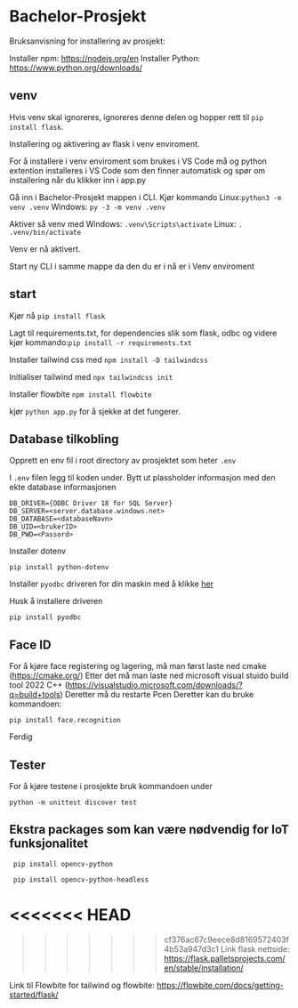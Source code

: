 # Bachelor-Prosjekt

Bruksanvisning for installering av prosjekt:

Installer npm: https://nodejs.org/en
Installer Python: https://www.python.org/downloads/


## venv
Hvis venv skal ignoreres, ignoreres denne delen og hopper rett til ``` pip install flask ```.

Installering og aktivering av flask i venv enviroment. 

 For å installere i venv enviroment som brukes i VS Code må og python extention installeres i VS Code som den finner automatisk og spør om installering når du klikker inn i app.py

Gå inn i Bachelor-Prosjekt mappen i CLI. Kjør kommando Linux:``` python3 -m venv .venv ``` Windows: ``` py -3 -m venv .venv ```

Aktiver så venv med Windows: ``` .venv\Scripts\activate ``` Linux: ```. .venv/bin/activate```

Venv er nå aktivert.

Start ny CLI i samme mappe da den du er i nå er i Venv enviroment

## start
 Kjør nå ``` pip install flask ``` 

Lagt til requirements.txt, for dependencies slik som flask, odbc og videre kjør kommando:```pip install -r requirements.txt```

Installer tailwind css med ```npm install -D tailwindcss``` 

Initialiser tailwind med ```npx tailwindcss init``` 

Installer flowbite ```npm install flowbite```

kjør ```python app.py``` for å sjekke at det fungerer.

## Database tilkobling
Opprett en env fil i root directory av prosjektet som heter ```.env```

I ```.env``` filen legg til koden under. Bytt ut plassholder informasjon med den ekte database informasjonen

```
DB_DRIVER={ODBC Driver 18 for SQL Server}
DB_SERVER=<server.database.windows.net>
DB_DATABASE=<databaseNavn>
DB_UID=<brukerID>
DB_PWD=<Passord>

```

Installer dotenv 
```
pip install python-dotenv
```


Installer `pyodbc` driveren for din maskin med å klikke [her](https://learn.microsoft.com/en-us/sql/connect/python/pyodbc/step-1-configure-development-environment-for-pyodbc-python-development?view=sql-server-ver16&tabs=windows)

Husk å installere driveren
```
pip install pyodbc
```
## Face ID
For å kjøre face registering og lagering, må man først laste ned cmake (https://cmake.org/)
Etter det må man laste ned microsoft visual stuido build tool 2022 C++ (https://visualstudio.microsoft.com/downloads/?q=build+tools)
Deretter må du restarte Pcen
Deretter kan du bruke kommandoen:
```
pip install face.recognition
```


Ferdig

## Tester
For å kjøre testene i prosjekte bruk kommandoen under
```
python -m unittest discover test
```

## Ekstra packages som kan være nødvendig for IoT funksjonalitet

```
 pip install opencv-python 
```

```
 pip install opencv-python-headless   
```

<<<<<<< HEAD
=======

>>>>>>> cf376ac67c9eece8d8169572403f4b53a947d3c1
Link flask nettside: https://flask.palletsprojects.com/en/stable/installation/

Link til Flowbite for tailwind og flowbite: https://flowbite.com/docs/getting-started/flask/

